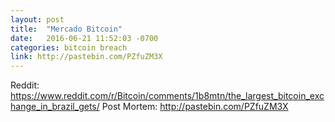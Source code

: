 ```yaml
---
layout: post
title:  "Mercado Bitcoin"
date:   2016-06-21 11:52:03 -0700
categories: bitcoin breach
link: http://pastebin.com/PZfuZM3X
---
```

Reddit: https://www.reddit.com/r/Bitcoin/comments/1b8mtn/the_largest_bitcoin_exchange_in_brazil_gets/
Post Mortem: http://pastebin.com/PZfuZM3X
